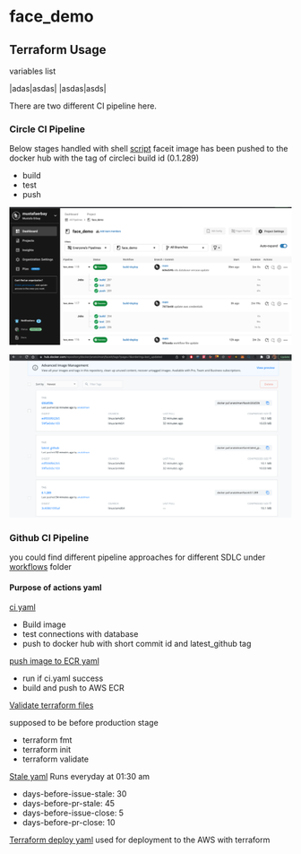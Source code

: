 # face_demo
## Terraform Usage

variables list

|adas|asdas|
|asdas|asds|




There are two different CI pipeline here. 
### Circle CI Pipeline

Below stages handled with shell [script](/test-app/build.sh) faceit image has been pushed to the docker hub with the tag of circleci build id (0.1.289)
- build
- test
- push

![Alt text](/screenshots/circleci_dashboard.png?raw=true "Circle CI Dashboard")

![Alt text](/screenshots/docker_hub_image_list.png?raw=true "Docker Hub image tags")

### Github CI Pipeline
you could find different  pipeline approaches for different SDLC under [workflows](/.github/workflows/) folder

#### Purpose of actions yaml
[ci yaml](/.github/workflows/ci.yml)
- Build image 
- test connections with database
- push to docker hub with short commit id and latest_github tag

[push image to ECR yaml](/.github/workflows/push_image_to_ecr.yml)
- run if ci.yaml success
- build and push to AWS ECR

[Validate terraform files](/.github/workflows/validate_terraform_files.yml)

supposed to be before production stage
- terraform fmt
- terraform init
- terraform validate

[Stale yaml](/.github/workflows/stale.yml)
Runs everyday at 01:30 am

- days-before-issue-stale: 30
- days-before-pr-stale: 45
- days-before-issue-close: 5
- days-before-pr-close: 10

[Terraform deploy yaml](/.github/workflows/terraform.yml)
used for deployment to the AWS with terraform
